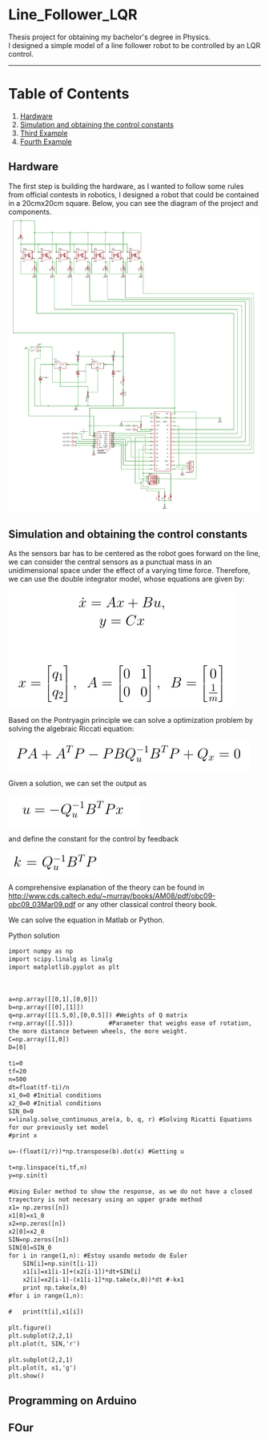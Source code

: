 # Line_Follower_LQR
Thesis project for obtaining my bachelor's degree in Physics.  
I designed a simple model of a line follower robot to be controlled by an LQR control.

___

# Table of Contents
1. [Hardware](#Hardware)
2. [Simulation and obtaining the control constants](#Simulation-and-obtaining-the-control-constants)
3. [Third Example](#third-example)
4. [Fourth Example](#fourth-examplehttpwwwfourthexamplecom)


## Hardware
The first step is building the hardware, as I wanted to follow some rules from official contests in robotics, I designed a robot that could be contained in a 20cmx20cm square. Below, you can see the diagram of the project and components.
![Alt text](images/circuit.png?raw=true "Circuit of the prototype, includes power, control and sensor stages")


## Simulation and obtaining the control constants
As the sensors bar has to be centered as the robot goes forward on the line, we can consider the central sensors as a punctual mass in an unidimensional space under the effect of a varying time force. Therefore, we can use the double integrator model, whose equations are given by:

![Alt text](images/equationsDoubleInt.png?raw=true "Equations of a simple double integrator")

Based on the Pontryagin principle we can solve a optimization problem by solving the algebraic Riccati equation:

![Alt text](images/RicattiEquations.png?raw=true "Algebraic Riccati equation")

Given a solution, we can set the output as 

![Alt text](images/RicattiEquationOutput.png?raw=true "Output of Algebraic Riccati equation")

and define the constant for the control by feedback

![Alt text](images/RicattiEquationConstant.png?raw=true "Definning the control constant")

A comprehensive explanation of the theory can be found in  http://www.cds.caltech.edu/~murray/books/AM08/pdf/obc09-obc09_03Mar09.pdf or any other classical control theory book.

We can solve the equation in Matlab or Python.

Python solution
```
import numpy as np
import scipy.linalg as linalg
import matplotlib.pyplot as plt



a=np.array([[0,1],[0,0]])
b=np.array([[0],[1]])
q=np.array([[1.5,0],[0,0.5]]) #Weights of Q matrix
r=np.array([[.5]])          #Parameter that weighs ease of rotation, the more distance between wheels, the more weight.
C=np.array([1,0])
D=[0]

ti=0
tf=20
n=500
dt=float(tf-ti)/n
x1_0=0 #Initial conditions
x2_0=0 #Initial conditions
SIN_0=0
x=linalg.solve_continuous_are(a, b, q, r) #Solving Ricatti Equations for our previously set model
#print x

u=-(float(1/r))*np.transpose(b).dot(x) #Getting u

t=np.linspace(ti,tf,n)
y=np.sin(t)

#Using Euler method to show the response, as we do not have a closed trayectory is not necesary using an upper grade method
x1= np.zeros([n])
x1[0]=x1_0
x2=np.zeros([n])
x2[0]=x2_0
SIN=np.zeros([n])
SIN[0]=SIN_0
for i in range(1,n): #Estoy usando metodo de Euler
	SIN[i]=np.sin(t[i-1])
	x1[i]=x1[i-1]+(x2[i-1])*dt+SIN[i]
	x2[i]=x2[i-1]-(x1[i-1]*np.take(x,0))*dt #-kx1
	print np.take(x,0)
#for i in range(1,n):
	
#	print(t[i],x1[i])

plt.figure()
plt.subplot(2,2,1)
plt.plot(t, SIN,'r')

plt.subplot(2,2,1)
plt.plot(t, x1,'g')
plt.show()

```

## Programming on Arduino


## FOur
